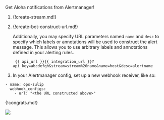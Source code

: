Get Aloha notifications from Alertmanager!

1. {!create-stream.md!}

1. {!create-bot-construct-url.md!}

    Additionally, you may specify URL parameters named `name` and `desc` to specify which labels
    or annotations will be used to construct the alert message. This allows you to use arbitrary labels
    and annotations defined in your alerting rules.

        {{ api_url }}{{ integration_url }}?api_key=abcdefgh&stream=stream%20name&name=host&desc=alertname

1. In your Alertmanager config, set up a new webhook receiver, like so:

```
- name: ops-zulip
  webhook_configs:
    - url: "<the URL constructed above>"
```

{!congrats.md!}

![](/static/images/integrations/alertmanager/001.png)
